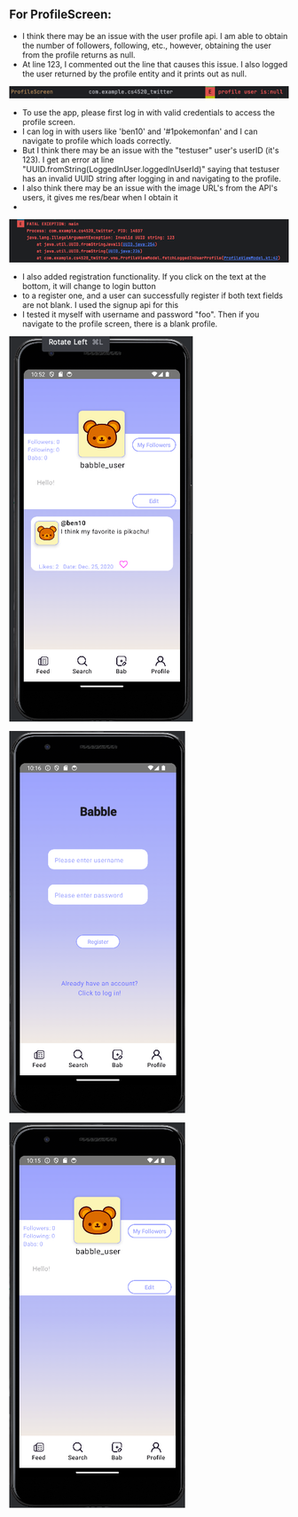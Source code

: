 
For ProfileScreen:
-----------------------------------------
- I think there may be an issue with the user profile api. I am able to obtain the number of followers, following, etc., however, obtaining the user from the profile returns as null.
- At line 123, I commented out the line that causes this issue. I also logged the user returned by the profile entity and it prints out as null.

![Alt text](null_user_error.png)

- To use the app, please first log in with valid credentials to access the profile screen.
- I can log in with users like 'ben10' and '#1pokemonfan' and I can navigate to profile which loads correctly.
- But I think there may be an issue with the "testuser" user's userID (it's 123). I get an error at line "UUID.fromString(LoggedInUser.loggedInUserId)" saying that testuser has an invalid UUID string after logging in and navigating to the profile.
- I also think there may be an issue with the image URL's from the API's users, it gives me res/bear when I obtain it
- 
![Alt text](uuid_error_for_testuser.png)

- I also added registration functionality. If you click on the text at the bottom, it will change to login button
- to a register one, and a user can successfully register if both text fields are not blank. I used the signup api for this
- I tested it myself with username and password "foo". Then if you navigate to the profile screen, there is a blank profile.

![Alt text](example_login.png)

![Alt text](registration.png)

![Alt text](new_registered_user.png)

